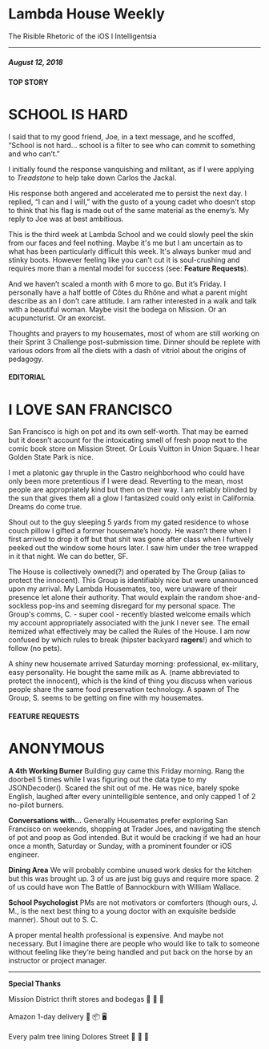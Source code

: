 
# Lambda House Weekly

The Risible Rhetoric of the iOS I Intelligentsia

---

##### August 12, 2018

#### TOP STORY

# SCHOOL IS HARD

I said that to my good friend, Joe, in a text message, and he scoffed, “School is not hard… school is a filter to see who can commit to something and who can’t.”

I initially found the response vanquishing and militant, as if I were applying to _Treadstone_ to help take down Carlos the Jackal.

His response both angered and accelerated me to persist the next day. I replied, “I can and I will,” with the gusto of a young cadet who doesn’t stop to think that his flag is made out of the same material as the enemy’s. My reply to Joe was at best ambitious.

This is the third week at Lambda School and we could slowly peel the skin from our faces and feel nothing. Maybe it's me but I am uncertain as to what has been particularly difficult this week. It's always bunker mud and stinky boots. However feeling like you can't cut it is soul-crushing and requires more than a mental model for success (see: **Feature Requests**).

And we haven’t scaled a month with 6 more to go. But it’s Friday. I personally have a half bottle of Côtes du Rhône and what a parent might describe as an I don’t care attitude. I am rather interested in a walk and talk with a beautiful woman. Maybe visit the bodega on Mission. Or an acupuncturist. Or an exorcist.

Thoughts and prayers to my housemates, most of whom are still working on their Sprint 3 Challenge post-submission time. Dinner should be replete with various odors from all the diets with a dash of vitriol about the origins of pedagogy.     

#### EDITORIAL

# I LOVE SAN FRANCISCO

San Francisco is high on pot and its own self-worth. That may be earned but it doesn’t account for the intoxicating smell of fresh poop next to the comic book store on Mission Street. Or Louis Vuitton in Union Square. I hear Golden State Park is nice.

I met a platonic gay thruple in the Castro neighborhood who could have only been more pretentious if I were dead. Reverting to the mean, most people are appropriately kind but then on their way. I am reliably blinded by the sun that gives them all a glow I fantasized could only exist in California. Dreams do come true.

Shout out to the guy sleeping 5 yards from my gated residence to whose couch pillow I gifted a former housemate’s hoody. He wasn’t there when I first arrived to drop it off but that shit was gone after class when I furtively peeked out the window some hours later. I saw him under the tree wrapped in it that night. We can do better, SF.   

The House is collectively owned(?) and operated by The Group (alias to protect the innocent). This Group is identifiably nice but were unannounced upon my arrival. My Lambda Housemates, too, were unaware of their presence let alone their authority. That would explain the random shoe-and-sockless pop-ins and seeming disregard for my personal space. The Group's comms, C. - super cool - recently blasted welcome emails which my account appropriately associated with the junk I never see. The email itemized what effectively may be called the Rules of the House. I am now confused by which rules to break (hipster backyard **ragers**!) and which to follow (no pets).

A shiny new housemate arrived Saturday morning: professional, ex-military, easy personality. He bought the same milk as A. (name abbreviated to protect the innocent), which is the kind of thing you discuss when various people share the same food preservation technology. A spawn of The Group, S. seems to be getting on fine with my housemates.

#### FEATURE REQUESTS

# ANONYMOUS

**A 4th Working Burner** Building guy came this Friday morning. Rang the doorbell 5 times while I was figuring out the data type to my JSONDecoder(). Scared the shit out of me. He was nice, barely spoke English, laughed after every unintelligible sentence, and only capped 1 of 2 no-pilot burners.

**Conversations with...** Generally Housemates prefer exploring San Francisco on weekends, shopping at Trader Joes, and navigating the stench of pot and poop as God intended. But it would be cracking if we had an hour once a month, Saturday or Sunday, with a prominent founder or iOS engineer.   

**Dining Area** We will probably combine unused work desks for the kitchen but this was brought up. 3 of us are just big guys and require more space. 2 of us could have won The Battle of Bannockburn with William Wallace.

**School Psychologist** PMs are not motivators or comforters (though ours, J. M., is the next best thing to a young doctor with an exquisite bedside manner). Shout out to S. C.

A proper mental health professional is expensive. And maybe not necessary. But I imagine there are people who would like to talk to someone without feeling like they’re being handled and put back on the horse by an instructor or project manager.

___

**Special Thanks**

Mission District thrift stores and bodegas 🍎 🍌 🍱
<br>
<br>
Amazon 1-day delivery 🚚 📦 🖥
<br>
<br>
Every palm tree lining Dolores Street 🌴 🌴 🌴

